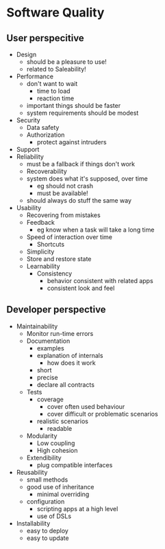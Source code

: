 # Software Quality  
  
## User perspecitive  
  
* Design  
    * should be a pleasure to use!  
    * related to Saleability!  
* Performance  
    * don't want to wait  
        * time to load  
        * reaction time  
    * important things should be faster  
    * system requirements should be modest  
* Security  
    * Data safety  
    * Authorization  
        * protect against intruders  
* Support  
* Reliability  
    * must be a fallback if things don't work  
    * Recoverability  
    * system does what it's supposed, over time  
        * eg should not crash  
        * must be available!  
    * should always do stuff the same way  
* Usability  
    * Recovering from mistakes  
    * Feedback  
        * eg know when a task will take a long time  
    * Speed of interaction over time  
        * Shortcuts  
    * Simplicity  
    * Store and restore state  
    * Learnability  
        * Consistency  
            * behavior consistent with related apps  
            * consistent look and feel  
  
## Developer perspective  
  
* Maintainability  
    * Monitor run-time errors  
    * Documentation  
        * examples  
        * explanation of internals  
            * how does it work  
        * short  
        * precise  
        * declare all contracts  
    * Tests  
        * coverage  
            * cover often used behaviour  
            * cover difficult or problematic scenarios  
        * realistic scenarios  
            * readable  
    * Modularity  
        * Low coupling  
        * High cohesion  
    * Extendibility  
        * plug compatible interfaces  
* Reusability  
    * small methods  
    * good use of inheritance  
        * minimal overriding  
    * configuration  
        * scripting apps at a high level  
        * use of DSLs  
* Installability  
    * easy to deploy  
    * easy to update  
